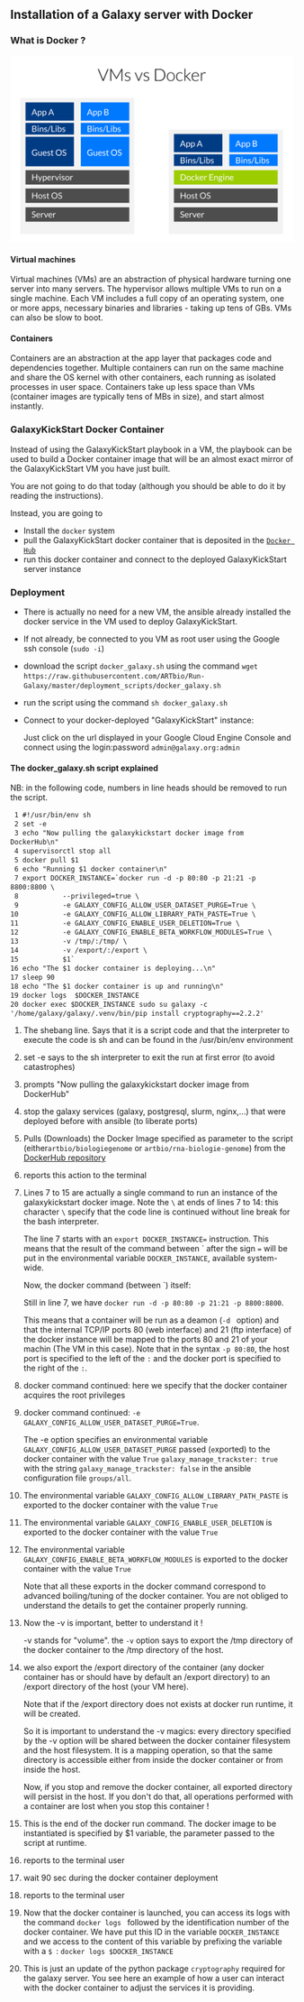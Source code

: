 ## Installation of a Galaxy server with Docker

### What is Docker ?

![Docker](images/docker.png)

#### Virtual machines

Virtual machines (VMs) are an abstraction of physical hardware turning one server into
many servers. The hypervisor allows multiple VMs to run on a single machine.
Each VM includes a full copy of an operating system, one or more apps, necessary binaries
and libraries - taking up tens of GBs. VMs can also be slow to boot.

#### Containers

Containers are an abstraction at the app layer that packages code and dependencies
together. Multiple containers can run on the same machine and share the OS kernel with
other containers, each running as isolated processes in user space. Containers take up
less space than VMs (container images are typically tens of MBs in size), and start
almost instantly.

###  GalaxyKickStart Docker **Container**

Instead of using the GalaxyKickStart playbook in a VM, the playbook can be used to build
a Docker container image that will be an almost exact mirror of the GalaxyKickStart VM
you have just built.

You are not going to do that today (although you should be able to do it by reading the instructions).

Instead, you are going to

- Install the `docker` system
- pull the GalaxyKickStart docker container that is deposited in the [`Docker Hub`](https://hub.docker.com/u/artbio/)
- run this docker container and connect to the deployed GalaxyKickStart server instance

### Deployment

- There is actually no need for a new VM, the ansible already installed the docker service
in the VM used to deploy GalaxyKickStart.
- If not already, be connected to you VM as root user using the Google ssh console (`sudo -i`)
- download the script `docker_galaxy.sh` using the command `wget https://raw.githubusercontent.com/ARTbio/Run-Galaxy/master/deployment_scripts/docker_galaxy.sh`
- run the script using the command `sh docker_galaxy.sh`
- Connect to your docker-deployed "GalaxyKickStart" instance:
    
    Just click on the url displayed in your Google Cloud Engine Console
    and connect using the login:password `admin@galaxy.org:admin`
    
    
#### The docker_galaxy.sh script explained

NB: in the following code, numbers in line heads should be removed to run the script.

```
 1 #!/usr/bin/env sh
 2 set -e
 3 echo "Now pulling the galaxykickstart docker image from DockerHub\n"
 4 supervisorctl stop all
 5 docker pull $1
 6 echo "Running $1 docker container\n"
 7 export DOCKER_INSTANCE=`docker run -d -p 80:80 -p 21:21 -p 8800:8800 \
 8           --privileged=true \
 9           -e GALAXY_CONFIG_ALLOW_USER_DATASET_PURGE=True \
10           -e GALAXY_CONFIG_ALLOW_LIBRARY_PATH_PASTE=True \
11           -e GALAXY_CONFIG_ENABLE_USER_DELETION=True \
12           -e GALAXY_CONFIG_ENABLE_BETA_WORKFLOW_MODULES=True \
13           -v /tmp/:/tmp/ \
14           -v /export/:/export \
15           $1`
16 echo "The $1 docker container is deploying...\n"
17 sleep 90
18 echo "The $1 docker container is up and running\n"
19 docker logs  $DOCKER_INSTANCE
20 docker exec $DOCKER_INSTANCE sudo su galaxy -c '/home/galaxy/galaxy/.venv/bin/pip install cryptography==2.2.2'
```

1. The shebang line. Says that it is a script code and that the interpreter to execute the
code is sh and can be found in the /usr/bin/env environment
2. set -e says to the sh interpreter to exit the run at first error (to avoid catastrophes)
3. prompts "Now pulling the galaxykickstart docker image from DockerHub"
4. stop the galaxy services (galaxy, postgresql, slurm, nginx,...) that were deployed before with ansible (to liberate ports)
5. Pulls (Downloads) the Docker Image specified as parameter to the script (either`artbio/biologiegenome`
or `artbio/rna-biologie-genome`) from the [DockerHub repository](https://hub.docker.com/r/artbio/biologiegenome/)
6. reports this action to the terminal
7. Lines 7 to 15 are actually a single command to run an instance of the galaxykickstart
docker image. Note the `\` at ends of lines 7 to 14: this character `\` specify that the
code line is continued without line break for the bash interpreter.

    The line 7 starts with an `export DOCKER_INSTANCE=` instruction. This means that the result
    of the command between \` after the sign `=` will be put in the environmental variable
    `DOCKER_INSTANCE`, available system-wide.

    Now, the docker command (between \`) itself:

    Still in line 7, we have `docker run -d -p 80:80 -p 21:21 -p 8800:8800`.

    This means that a container will be run as a deamon (`-d ` option) and that the internal
    TCP/IP ports 80 (web interface) and 21 (ftp interface) of the docker instance will be mapped
    to the ports 80 and 21 of your machin (The VM in this case). Note that in the syntax `-p 80:80`,
    the host port is specified to the left of the `:` and the docker port is specified to the right
    of the `:`.
    
8. docker command continued: here we specify that the docker container acquires the root privileges
9. docker command continued: `-e GALAXY_CONFIG_ALLOW_USER_DATASET_PURGE=True`.

    The -e option specifies an environmental variable `GALAXY_CONFIG_ALLOW_USER_DATASET_PURGE`
    passed (`e`xported) to the docker container with the value `True`
    `galaxy_manage_trackster: true` with the string `galaxy_manage_trackster: false`
    in the ansible configuration file `groups/all`.

10. The environmental variable `GALAXY_CONFIG_ALLOW_LIBRARY_PATH_PASTE` is exported to
the docker container with the value `True`
11. The environmental variable `GALAXY_CONFIG_ENABLE_USER_DELETION` is exported to
the docker container with the value `True`
12. The environmental variable `GALAXY_CONFIG_ENABLE_BETA_WORKFLOW_MODULES` is exported to
the docker container with the value `True`

    Note that all these exports in the docker command correspond to advanced boiling/tuning of the docker container.
    You are not obliged to understand the details to get the container properly running.
13. Now the -v is important, better to understand it !

    -v stands for "volume". the `-v` option says to export the /tmp directory of the docker container
    to the /tmp directory of the host.
14. we also export the /export directory of the container (any docker container has or
should have by default an /export directory) to an /export directory of the host (your VM here).

    Note that if the /export directory does not exists at docker run runtime, it will be created.

    So it is important to understand the -v magics: every directory specified by the -v option will be shared
    between the docker container filesystem and the host filesystem. It is a mapping operation, so that
    the same directory is accessible either from inside the docker container or from inside the host.

    Now, if you stop and remove the docker container, all exported directory will persist in the host.
    If you don't do that, all operations performed with a container are lost when you stop this container !

15. This is the end of the docker run command. The docker image to be instantiated is specified by $1 variable,
the parameter passed to the script at runtime.
16. reports to the terminal user
17. wait 90 sec during the docker container deployment
18. reports to the terminal user
19. Now that the docker container is launched, you can access its logs with the command
`docker logs ` followed by the identification number of the docker container.
We have put this ID in the variable `DOCKER_INSTANCE`
and we access to the content of this variable by prefixing the variable with a `$ `:
`docker logs $DOCKER_INSTANCE`
20. This is just an update of the python package `cryptography` required for the galaxy server. You see
here an example of how a user can interact with the docker container to adjust the services it
is providing.


